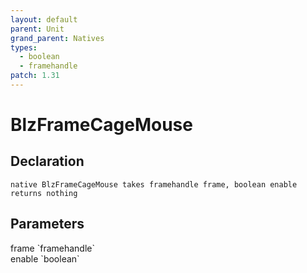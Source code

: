 ```yaml
---
layout: default
parent: Unit
grand_parent: Natives
types:
  - boolean
  - framehandle
patch: 1.31
---
```


# BlzFrameCageMouse

## Declaration

```
native BlzFrameCageMouse takes framehandle frame, boolean enable returns nothing
```

## Parameters
<dl>
  <dt>frame `framehandle`</dt>
  <dd></dd>

  <dt>enable `boolean`</dt>
  <dd></dd>
</dl>